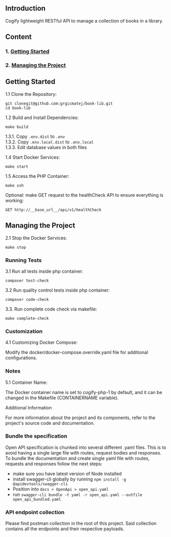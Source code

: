 ## Introduction

Cogify lightweight RESTful API to manage a collection of books in
a library.

## Content
### 1. [Getting Started](#getting-started)
### 2. [Managing the Project](#managing-the-project)

## Getting Started

1.1 Clone the Repository:

```
git clonegit@github.com:grgicmatej/book-lib.git
cd book-lib
```
1.2 Build and Install Dependencies:
```
make build
```

1.3.1. Copy `.env.dist` to  `.env`  
1.3.2. Copy `.env.local.dist` to `.env.local`  
1.3.3. Edit database values in both files

1.4 Start Docker Services:
```
make start
```

1.5 Access the PHP Container:
```
make ssh
```

Optional: make GET request to the healthCheck API to ensure everything is working:
```
GET http://__base_url__/api/v1/healthCheck
```

## Managing the Project

2.1 Stop the Docker Services:
```
make stop
```

### Running Tests

3.1 Run all tests inside php container:
```
composer test-check
```

3.2 Run quality control tests inside php container:
```
composer code-check
```

3.3. Run complete code check via makefile:
```
make complete-check
```

### Customization

4.1 Customizing Docker Compose:

Modify the docker/docker-compose.override.yaml file for additional configurations.

### Notes

5.1 Container Name:

The Docker container name is set to cogify-php-1 by default, and it can be changed in the Makefile (CONTAINERNAME variable).

Additional Information

For more information about the project and its components, refer to the project's source code and documentation.

### Bundle the specification

Open API specification is chunked into several different .yaml files. This is to avoid having a single large file with routes, request bodies and responses.
To bundle the documentation and create single yaml file with routes, requests and responses follow the next steps:
- make sure you have latest version of Node installed
- install swagger-cli globally by running `npm install -g @apidevtools/swagger-cli`
- Position into `docs > OpenApi > open_api.yaml`
- run `swagger-cli bundle -t yaml -r open_api.yaml --outfile open_api_bundled.yaml`

### API endpoint collection

Please find postman collection in the root of this project. Said collection contains all the endpoints and their respective payloads.